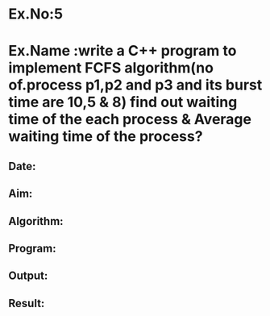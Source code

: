 # Ex.No:5
# Ex.Name :write a C++ program to implement FCFS algorithm(no of.process p1,p2 and p3 and its burst time are 10,5 & 8) find out waiting time of the each process & Average waiting time of the process?
## Date:
## Aim:


## Algorithm:





## Program:



## Output:



## Result:

